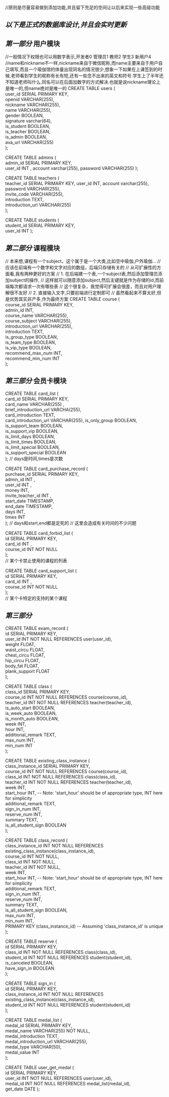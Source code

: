 //原则是尽量容易做到添加功能,并且留下充足的空间让以后来实现一些高级功能

## ***以下是正式的数据库设计,并且会实时更新***

## ***第一部分*** 用户模块
//一般情况下权限也可以用数字表示,开发者0 管理员1 教师2 学生3 新用户4
//name和nickname不一样,nickname来自于微信昵称,而name主要来自于用户自己填写,而且一个瑜伽馆的体量出现同名的情况很少,想象一下如果在上课签到的时候,老师看到学生的昵称有长有短,还有一些念不出来的英文和符号.学生上了半年还不知道老师叫什么.同名可以在后面加数字的方式解决.也就是说nickname理论上是唯一的,但name绝对是唯一的
CREATE TABLE users (  
    user_id SERIAL PRIMARY KEY,  
    openid VARCHAR(255),  
    nickname VARCHAR(255),  
    name VARCHAR(255),  
    gender BOOLEAN,  
    signature varchar(64),  
    is_student BOOLEAN,  
    is_teacher BOOLEAN,  
    is_admin BOOLEAN,  
    ava_url VARCHAR(255)  
);  
  
CREATE TABLE admins (  
    admin_id SERIAL PRIMARY KEY,  
    user_id INT ,
    account varchar(255),
    password VARCHAR(255)
);  
  
CREATE TABLE teachers (  
    teacher_id SERIAL PRIMARY KEY,
    user_id INT,
    account varchar(255),  
    password VARCHAR(255),  
    invite_code VARCHAR(255),  
    introduction TEXT,  
    introduction_url VARCHAR(255)  
);  
  
CREATE TABLE students (  
    student_id SERIAL PRIMARY KEY,  
    user_id INT
);  

## ***第二部分*** 课程模块

// 本来想,课程有一个subject，这个属于是一个大类,比如空中瑜伽,户外瑜伽...
// 应该在前端有一个数字和文字对应的数组，后端只存储有关的
// 从可扩展性的方面看,我有两种更好的方案
// 1. 在后端建一个表,一个subject表,然后添加管理员添加subject的操作,
// 这样就可以随意添加subject,然后主键就是作为存储的id,而前端每次都请求一次有哪些表
// 这个很复杂，我觉得可扩展会很差，而且对用户理解很不友好
// 2. 直接输入文字,只要前端进行定制即可
// 虽然看起来不算太好,但是优势其实非产多,作为最终方案
CREATE TABLE course (  
    course_id SERIAL PRIMARY KEY,  
    admin_id INT,  
    course_name VARCHAR(255),  
    course_subject VARCHAR(255),  
    introduction_url VARCHAR(255),  
    introduction TEXT,  
    is_group_type BOOLEAN,  
    is_team_type BOOLEAN,  
    is_vip_type BOOLEAN,  
    recommend_max_num INT,  
    recommend_min_num INT  
);


## ***第三部分*** 会员卡模块


CREATE TABLE card_list (  
    card_id SERIAL PRIMARY KEY,  
    card_name VARCHAR(255) ,  
    brief_introduction_url VARCHA(255),  
    card_introduction TEXT,  
    card_introduction_url VARCHAR(255), 
    is_only_group BOOLEAN,  
    is_support_team BOOLEAN,  
    is_support_vip BOOLEAN,  
    is_limit_days BOOLEAN,  
    is_limit_times BOOLEAN,  
    is_limit_special BOOLEAN,  
    is_support_special BOOLEAN  
); // days是时间,times是次数 
  
CREATE TABLE card_purchase_record (  
    purchase_id SERIAL PRIMARY KEY,  
    admin_id INT ,  
    user_id INT ,  
    money INT,  
    invite_teacher_id INT ,  
    start_date TIMESTAMP,  
    end_date TIMESTAMP,  
    days INT,  
    times INT  
);  // days和start,end都是定死的
    // 这里会造成有关时间的不少问题
  
CREATE TABLE card_forbid_list (  
    id SERIAL PRIMARY KEY,  
    card_id INT ,  
    course_id INT NOT NULL  
);  
// 某个卡禁止使用的课程的列表
  
CREATE TABLE card_support_list (  
    id SERIAL PRIMARY KEY,  
    card_id INT ,  
    course_id INT NOT NULL  
);  
// 某个卡特定的支持的某个课程

## ***第三部分***

CREATE TABLE exam_record (  
    id SERIAL PRIMARY KEY,  
    user_id INT NOT NULL REFERENCES user(user_id),  
    weight FLOAT,  
    waist_circu FLOAT,  
    chest_circu FLOAT,  
    hip_circu FLOAT,  
    body_fat FLOAT,  
    plank_support FLOAT  
);  
  

  

  
CREATE TABLE class (  
    class_id SERIAL PRIMARY KEY,  
    course_id INT NOT NULL REFERENCES course(course_id),  
    teacher_id INT NOT NULL REFERENCES teacher(teacher_id),  
    is_auto_start BOOLEAN,  
    is_week_auto BOOLEAN,  
    is_month_auto BOOLEAN,  
    week INT,  
    hour INT,  
    additional_remark TEXT,  
    max_num INT,  
    min_num INT  
);  
  
CREATE TABLE existing_class_instance (  
    class_instance_id SERIAL PRIMARY KEY,  
    course_id INT NOT NULL REFERENCES course(course_id),  
    class_id INT NOT NULL REFERENCES class(class_id),  
    teacher_id INT NOT NULL REFERENCES teacher(teacher_id),  
    week INT,  
    start_hour INT, -- Note: 'start_hour' should be of appropriate type, INT here for simplicity  
    additional_remark TEXT,  
    sign_in_num INT,  
    reserve_num INT,  
    summary TEXT,  
    is_all_student_sign BOOLEAN  
);  
  
CREATE TABLE class_record (  
    class_instance_id INT NOT NULL REFERENCES existing_class_instance(class_instance_id),  
    course_id INT NOT NULL,  
    class_id INT NOT NULL,  
    teacher_id INT NOT NULL,  
    week INT,  
    start_hour INT, -- Note: 'start_hour' should be of appropriate type, INT here for simplicity  
    additional_remark TEXT,  
    sign_in_num INT,  
    reserve_num INT,  
    summary TEXT,  
    is_all_student_sign BOOLEAN,  
    max_num INT,  
    min_num INT,  
    PRIMARY KEY (class_instance_id) -- Assuming 'class_instance_id' is unique  
);  
  
CREATE TABLE reserve (  
    id SERIAL PRIMARY KEY,  
    class_id INT NOT NULL REFERENCES class(class_id),  
    student_id INT NOT NULL REFERENCES student(student_id),  
    is_canceled BOOLEAN,  
    have_sign_in BOOLEAN  
);  
  
CREATE TABLE sign_in (  
    id SERIAL PRIMARY KEY,  
    class_instance_id INT NOT NULL REFERENCES existing_class_instance(class_instance_id),  
    student_id INT NOT NULL REFERENCES student(student_id)  
);  
  
CREATE TABLE medal_list (  
    medal_id SERIAL PRIMARY KEY,  
    medal_name VARCHAR(255) NOT NULL,  
    medal_introduction TEXT,  
    medal_introduction_url VARCHAR(255),  
    medal_type VARCHAR(50),  
    medal_value INT  
);  
  
CREATE TABLE user_get_medal (  
    id SERIAL PRIMARY KEY,  
    user_id INT NOT NULL REFERENCES user(user_id),  
    medal_id INT NOT NULL REFERENCES medal_list(medal_id),  
    get_date DATE
);
